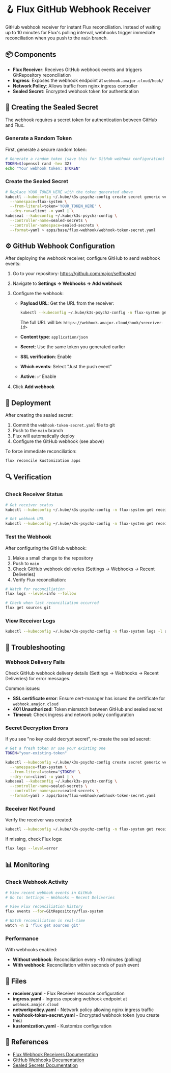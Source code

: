 # 🪝 Flux GitHub Webhook Receiver

GitHub webhook receiver for instant Flux reconciliation. Instead of waiting up to 10 minutes for Flux's polling interval, webhooks trigger immediate reconciliation when you push to the `main` branch.

## 📦 Components

- **Flux Receiver**: Receives GitHub webhook events and triggers GitRepository reconciliation
- **Ingress**: Exposes the webhook endpoint at `webhook.amajor.cloud/hook/`
- **Network Policy**: Allows traffic from nginx ingress controller
- **Sealed Secret**: Encrypted webhook token for authentication

## 🔐 Creating the Sealed Secret

The webhook requires a secret token for authentication between GitHub and Flux.

### Generate a Random Token

First, generate a secure random token:

```bash
# Generate a random token (save this for GitHub webhook configuration)
TOKEN=$(openssl rand -hex 32)
echo "Your webhook token: $TOKEN"
```

### Create the Sealed Secret

```bash
# Replace YOUR_TOKEN_HERE with the token generated above
kubectl --kubeconfig ~/.kube/k3s-psychz-config create secret generic webhook-token \
  --namespace=flux-system \
  --from-literal=token='YOUR_TOKEN_HERE' \
  --dry-run=client -o yaml | \
kubeseal --kubeconfig ~/.kube/k3s-psychz-config \
  --controller-name=sealed-secrets \
  --controller-namespace=sealed-secrets \
  --format=yaml > apps/base/flux-webhook/webhook-token-secret.yaml
```

## ⚙️ GitHub Webhook Configuration

After deploying the webhook receiver, configure GitHub to send webhook events:

1. Go to your repository: https://github.com/major/selfhosted
2. Navigate to **Settings → Webhooks → Add webhook**
3. Configure the webhook:
   - **Payload URL**: Get the URL from the receiver:
     ```bash
     kubectl --kubeconfig ~/.kube/k3s-psychz-config -n flux-system get receiver github-receiver -o jsonpath='{.status.webhookPath}'
     ```
     The full URL will be: `https://webhook.amajor.cloud/hook/<receiver-id>`

   - **Content type**: `application/json`
   - **Secret**: Use the same token you generated earlier
   - **SSL verification**: Enable
   - **Which events**: Select "Just the push event"
   - **Active**: ✅ Enable

4. Click **Add webhook**

## 🚀 Deployment

After creating the sealed secret:

1. Commit the `webhook-token-secret.yaml` file to git
2. Push to the `main` branch
3. Flux will automatically deploy
4. Configure the GitHub webhook (see above)

To force immediate reconciliation:

```bash
flux reconcile kustomization apps
```

## 🔍 Verification

### Check Receiver Status

```bash
# Get receiver status
kubectl --kubeconfig ~/.kube/k3s-psychz-config -n flux-system get receiver github-receiver

# Get webhook URL
kubectl --kubeconfig ~/.kube/k3s-psychz-config -n flux-system get receiver github-receiver -o jsonpath='{.status.webhookPath}'
```

### Test the Webhook

After configuring the GitHub webhook:

1. Make a small change to the repository
2. Push to `main`
3. Check GitHub webhook deliveries (Settings → Webhooks → Recent Deliveries)
4. Verify Flux reconciliation:

```bash
# Watch for reconciliation
flux logs --level=info --follow

# Check when last reconciliation occurred
flux get sources git
```

### View Receiver Logs

```bash
kubectl --kubeconfig ~/.kube/k3s-psychz-config -n flux-system logs -l app=notification-controller --tail=100
```

## 🔧 Troubleshooting

### Webhook Delivery Fails

Check GitHub webhook delivery details (Settings → Webhooks → Recent Deliveries) for error messages.

Common issues:
- **SSL certificate error**: Ensure cert-manager has issued the certificate for `webhook.amajor.cloud`
- **401 Unauthorized**: Token mismatch between GitHub and sealed secret
- **Timeout**: Check ingress and network policy configuration

### Secret Decryption Errors

If you see "no key could decrypt secret", re-create the sealed secret:

```bash
# Get a fresh token or use your existing one
TOKEN="your-existing-token"

kubectl --kubeconfig ~/.kube/k3s-psychz-config create secret generic webhook-token \
  --namespace=flux-system \
  --from-literal=token="$TOKEN" \
  --dry-run=client -o yaml | \
kubeseal --kubeconfig ~/.kube/k3s-psychz-config \
  --controller-name=sealed-secrets \
  --controller-namespace=sealed-secrets \
  --format=yaml > apps/base/flux-webhook/webhook-token-secret.yaml
```

### Receiver Not Found

Verify the receiver was created:

```bash
kubectl --kubeconfig ~/.kube/k3s-psychz-config -n flux-system get receivers
```

If missing, check Flux logs:

```bash
flux logs --level=error
```

## 📊 Monitoring

### Check Webhook Activity

```bash
# View recent webhook events in GitHub
# Go to: Settings → Webhooks → Recent Deliveries

# View Flux reconciliation history
flux events --for=GitRepository/flux-system

# Watch reconciliation in real-time
watch -n 1 'flux get sources git'
```

### Performance

With webhooks enabled:
- **Without webhook**: Reconciliation every ~10 minutes (polling)
- **With webhook**: Reconciliation within seconds of push event

## 📁 Files

- **receiver.yaml** - Flux Receiver resource configuration
- **ingress.yaml** - Ingress exposing webhook endpoint at `webhook.amajor.cloud`
- **networkpolicy.yaml** - Network policy allowing nginx ingress traffic
- **webhook-token-secret.yaml** - Encrypted webhook token (you create this)
- **kustomization.yaml** - Kustomize configuration

## 🔗 References

- [Flux Webhook Receivers Documentation](https://fluxcd.io/flux/guides/webhook-receivers/)
- [GitHub Webhooks Documentation](https://docs.github.com/en/webhooks)
- [Sealed Secrets Documentation](https://github.com/bitnami-labs/sealed-secrets)
